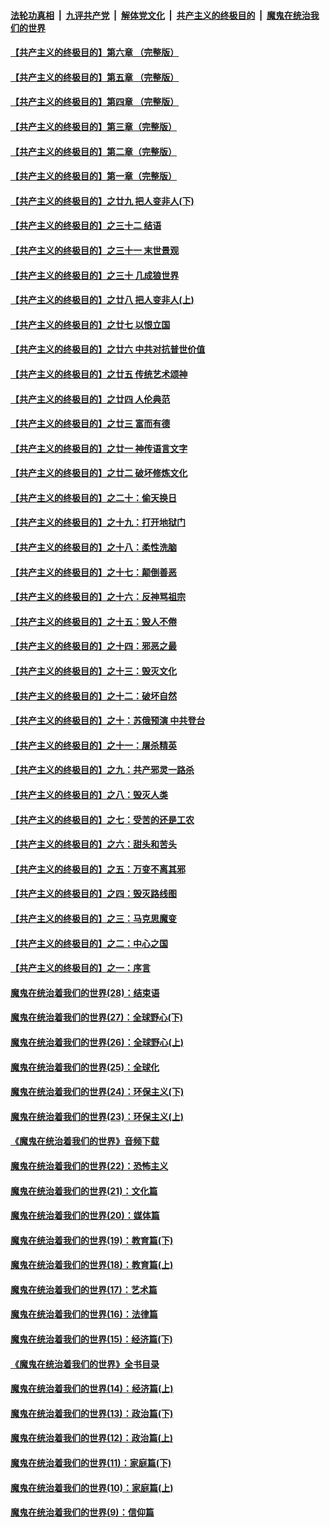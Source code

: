 ####  [法轮功真相](../../../../basic/blob/master/README.md?t=01230239) &nbsp;|&nbsp; [九评共产党](../../../../9ping.md/blob/master/README.md?t=01230239) &nbsp;|&nbsp; [解体党文化](../../../../jtdwh.md/blob/master/README.md?t=01230239)  &nbsp;|&nbsp; [共产主义的终极目的](../../../../gczydzjmd.md/blob/master/README.md?t=01230239) &nbsp;|&nbsp; [魔鬼在统治我们的世界](../../../../mgztzwmdsj.md/blob/master/README.md?t=01230239) 

#### [【共产主义的终极目的】第六章 （完整版）](../pages/nsc422/n11428913.md?t=01230239) 

#### [【共产主义的终极目的】第五章 （完整版）](../pages/nsc422/n11428912.md?t=01230239) 

#### [【共产主义的终极目的】第四章 （完整版）](../pages/nsc422/n11428907.md?t=01230239) 

#### [【共产主义的终极目的】第三章（完整版）](../pages/nsc422/n11428848.md?t=01230239) 

#### [【共产主义的终极目的】第二章（完整版）](../pages/nsc422/n11428831.md?t=01230239) 

#### [【共产主义的终极目的】第一章（完整版）](../pages/nsc422/n11417651.md?t=01230239) 

#### [【共产主义的终极目的】之廿九 把人变非人(下)](../pages/nsc422/n11344140.md?t=01230239) 

#### [【共产主义的终极目的】之三十二 结语](../pages/nsc422/n11360535.md?t=01230239) 

#### [【共产主义的终极目的】之三十一 末世景观](../pages/nsc422/n11351129.md?t=01230239) 

#### [【共产主义的终极目的】之三十 几成狼世界](../pages/nsc422/n11348280.md?t=01230239) 

#### [【共产主义的终极目的】之廿八 把人变非人(上)](../pages/nsc422/n11340492.md?t=01230239) 

#### [【共产主义的终极目的】之廿七 以恨立国](../pages/nsc422/n11336944.md?t=01230239) 

#### [【共产主义的终极目的】之廿六 中共对抗普世价值](../pages/nsc422/n11324785.md?t=01230239) 

#### [【共产主义的终极目的】之廿五 传统艺术颂神](../pages/nsc422/n11296396.md?t=01230239) 

#### [【共产主义的终极目的】之廿四 人伦典范](../pages/nsc422/n11296397.md?t=01230239) 

#### [【共产主义的终极目的】之廿三 富而有德](../pages/nsc422/n11283598.md?t=01230239) 

#### [【共产主义的终极目的】之廿一 神传语言文字](../pages/nsc422/n11263265.md?t=01230239) 

#### [【共产主义的终极目的】之廿二 破坏修炼文化](../pages/nsc422/n11245728.md?t=01230239) 

#### [【共产主义的终极目的】之二十：偷天换日](../pages/nsc422/n11238846.md?t=01230239) 

#### [【共产主义的终极目的】之十九：打开地狱门](../pages/nsc422/n11206376.md?t=01230239) 

#### [【共产主义的终极目的】之十八：柔性洗脑](../pages/nsc422/n11199994.md?t=01230239) 

#### [【共产主义的终极目的】之十七：颠倒善恶](../pages/nsc422/n11179782.md?t=01230239) 

#### [【共产主义的终极目的】之十六：反神骂祖宗](../pages/nsc422/n11166798.md?t=01230239) 

#### [【共产主义的终极目的】之十五：毁人不倦](../pages/nsc422/n11166792.md?t=01230239) 

#### [【共产主义的终极目的】之十四：邪恶之最](../pages/nsc422/n11150249.md?t=01230239) 

#### [【共产主义的终极目的】之十三：毁灭文化](../pages/nsc422/n11135227.md?t=01230239) 

#### [【共产主义的终极目的】之十二：破坏自然](../pages/nsc422/n11135214.md?t=01230239) 

#### [【共产主义的终极目的】之十：苏俄预演 中共登台](../pages/nsc422/n11118424.md?t=01230239) 

#### [【共产主义的终极目的】之十一：屠杀精英](../pages/nsc422/n11118442.md?t=01230239) 

#### [【共产主义的终极目的】之九：共产邪灵一路杀](../pages/nsc422/n11114139.md?t=01230239) 

#### [【共产主义的终极目的】之八：毁灭人类](../pages/nsc422/n11108503.md?t=01230239) 

#### [【共产主义的终极目的】之七：受苦的还是工农](../pages/nsc422/n11101809.md?t=01230239) 

#### [【共产主义的终极目的】之六：甜头和苦头](../pages/nsc422/n11096971.md?t=01230239) 

#### [【共产主义的终极目的】之五：万变不离其邪](../pages/nsc422/n11091285.md?t=01230239) 

#### [【共产主义的终极目的】之四：毁灭路线图](../pages/nsc422/n11086284.md?t=01230239) 

#### [【共产主义的终极目的】之三：马克思魔变](../pages/nsc422/n11061941.md?t=01230239) 

#### [【共产主义的终极目的】之二：中心之国](../pages/nsc422/n11047728.md?t=01230239) 

#### [【共产主义的终极目的】之一：序言](../pages/nsc422/n11086077.md?t=01230239) 

#### [魔鬼在统治着我们的世界(28)：结束语](../pages/nsc422/n10936246.md?t=01230239) 

#### [魔鬼在统治着我们的世界(27)：全球野心(下)](../pages/nsc422/n10928319.md?t=01230239) 

#### [魔鬼在统治着我们的世界(26)：全球野心(上)](../pages/nsc422/n10900318.md?t=01230239) 

#### [魔鬼在统治着我们的世界(25)：全球化](../pages/nsc422/n10788205.md?t=01230239) 

#### [魔鬼在统治着我们的世界(24)：环保主义(下)](../pages/nsc422/n10695307.md?t=01230239) 

#### [魔鬼在统治着我们的世界(23)：环保主义(上)](../pages/nsc422/n10688613.md?t=01230239) 

#### [《魔鬼在统治着我们的世界》音频下载](../pages/nsc422/n10635553.md?t=01230239) 

#### [魔鬼在统治着我们的世界(22)：恐怖主义](../pages/nsc422/n10614727.md?t=01230239) 

#### [魔鬼在统治着我们的世界(21)：文化篇](../pages/nsc422/n10597706.md?t=01230239) 

#### [魔鬼在统治着我们的世界(20)：媒体篇](../pages/nsc422/n10586579.md?t=01230239) 

#### [魔鬼在统治着我们的世界(19)：教育篇(下)](../pages/nsc422/n10564808.md?t=01230239) 

#### [魔鬼在统治着我们的世界(18)：教育篇(上)](../pages/nsc422/n10526970.md?t=01230239) 

#### [魔鬼在统治着我们的世界(17)：艺术篇](../pages/nsc422/n10499093.md?t=01230239) 

#### [魔鬼在统治着我们的世界(16)：法律篇](../pages/nsc422/n10485969.md?t=01230239) 

#### [魔鬼在统治着我们的世界(15)：经济篇(下)](../pages/nsc422/n10469975.md?t=01230239) 

#### [《魔鬼在统治着我们的世界》全书目录](../pages/nsc422/n10464261.md?t=01230239) 

#### [魔鬼在统治着我们的世界(14)：经济篇(上)](../pages/nsc422/n10457370.md?t=01230239) 

#### [魔鬼在统治着我们的世界(13)：政治篇(下)](../pages/nsc422/n10448270.md?t=01230239) 

#### [魔鬼在统治着我们的世界(12)：政治篇(上)](../pages/nsc422/n10444576.md?t=01230239) 

#### [魔鬼在统治着我们的世界(11)：家庭篇(下)](../pages/nsc422/n10440961.md?t=01230239) 

#### [魔鬼在统治着我们的世界(10)：家庭篇(上)](../pages/nsc422/n10435448.md?t=01230239) 

#### [魔鬼在统治着我们的世界(9)：信仰篇](../pages/nsc422/n10432159.md?t=01230239) 


